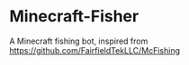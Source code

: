 # Minecraft-Fisher
A Minecraft fishing bot, inspired from https://github.com/FairfieldTekLLC/McFishing
